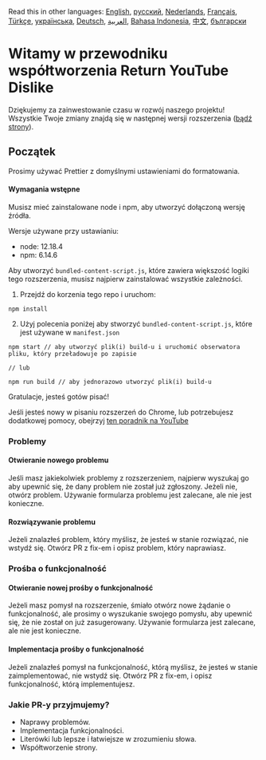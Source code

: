 Read this in other languages: [English](CONTRIBUTING.md), [русский](CONTRIBUTINGru.md), [Nederlands](CONTRIBUTINGnl.md), [Français](CONTRIBUTINGfr.md), [Türkçe](CONTRIBUTINGtr.md), [українська](CONTRIBUTINGuk.md), [Deutsch](CONTRIBUTINGde.md), [العربية](CONTRIBUTINGar.md), [Bahasa Indonesia](CONTRIBUTINGid.md), [中文](CONTRIBUTINGcn.md), [български](CONTRIBUTINGbg.md)

# Witamy w przewodniku współtworzenia Return YouTube Dislike

Dziękujemy za zainwestowanie czasu w rozwój naszego projektu! Wszystkie Twoje zmiany znajdą się w następnej wersji rozszerzenia ([bądź strony](https://www.returnyoutubedislike.com/)).

## Początek

Prosimy używać Prettier z domyślnymi ustawieniami do formatowania.

#### Wymagania wstępne

Musisz mieć zainstalowane node i npm, aby utworzyć dołączoną wersję źródła.

Wersje używane przy ustawianiu:

- node: 12.18.4
- npm: 6.14.6

Aby utworzyć `bundled-content-script.js`, które zawiera większość logiki tego rozszerzenia, musisz najpierw zainstalować wszystkie zależności.

1. Przejdź do korzenia tego repo i uruchom:

```
npm install
```

2. Użyj polecenia poniżej aby stworzyć `bundled-content-script.js`, które jest używane w `manifest.json`

```
npm start // aby utworzyć plik(i) build-u i uruchomić obserwatora pliku, który przeładowuje po zapisie

// lub

npm run build // aby jednorazowo utworzyć plik(i) build-u
```

Gratulacje, jesteś gotów pisać!

Jeśli jesteś nowy w pisaniu rozszerzeń do Chrome, lub potrzebujesz dodatkowej pomocy, obejrzyj [ten poradnik na YouTube](https://www.youtube.com/watch?v=mdOj6HYE3_0)

### Problemy

#### Otwieranie nowego problemu

Jeśli masz jakiekolwiek problemy z rozszerzeniem, najpierw wyszukaj go aby upewnić się, że dany problem nie został już zgłoszony. Jeżeli nie, otwórz problem. Używanie formularza problemu jest zalecane, ale nie jest konieczne.

#### Rozwiązywanie problemu

Jeżeli znalazłeś problem, który myślisz, że jesteś w stanie rozwiązać, nie wstydź się. Otwórz PR z fix-em i opisz problem, który naprawiasz.

### Prośba o funkcjonalność

#### Otwieranie nowej prośby o funkcjonalność

Jeżeli masz pomysł na rozszerzenie, śmiało otwórz nowe żądanie o funkcjonalność, ale prosimy o wyszukanie swojego pomysłu, aby upewnić się, że nie został on już zasugerowany. Używanie formularza jest zalecane, ale nie jest konieczne.

#### Implementacja prośby o funkcjonalność

Jeżeli znalazłeś pomysł na funkcjonalność, którą myślisz, że jesteś w stanie zaimplementować, nie wstydź się. Otwórz PR z fix-em, i opisz funkcjonalność, którą implementujesz.

### Jakie PR-y przyjmujemy?

- Naprawy problemów.
- Implementacja funkcjonalności.
- Literówki lub lepsze i łatwiejsze w zrozumieniu słowa.
- Współtworzenie strony.
